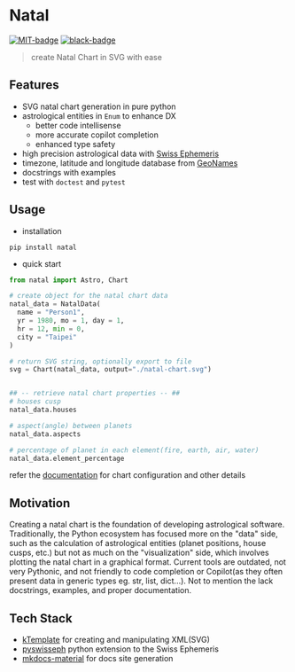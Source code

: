 # Natal

[![MIT-badge]][MIT-url] [![black-badge]][black-url]

> create Natal Chart in SVG with ease

## Features

- SVG natal chart generation in pure python
- astrological entities in `Enum` to enhance DX
    - better code intellisense
    - more accurate copilot completion
    - enhanced type safety
- high precision astrological data with [Swiss Ephemeris]
- timezone, latitude and longitude database from [GeoNames]
- docstrings with examples
- test with `doctest` and `pytest`

[Swiss Ephemeris]: https://www.astro.com/swisseph/swephinfo_e.htm
[GeoNames]: https://www.geonames.org

## Usage

- installation

`pip install natal`

- quick start

```python
from natal import Astro, Chart

# create object for the natal chart data
natal_data = NatalData(
  name = "Person1",
  yr = 1980, mo = 1, day = 1,
  hr = 12, min = 0,
  city = "Taipei"
)

# return SVG string, optionally export to file
svg = Chart(natal_data, output="./natal-chart.svg")


## -- retrieve natal chart properties -- ##
# houses cusp
natal_data.houses

# aspect(angle) between planets
natal_data.aspects

# percentage of planet in each element(fire, earth, air, water)
natal_data.element_percentage
```

refer the [documentation] for chart configuration and other details

[documentation]: https://hoishing.github.io/natal

## Motivation

Creating a natal chart is the foundation of developing astrological software. Traditionally, the Python ecosystem has focused more on the "data" side, such as the calculation of astrological entities (planet positions, house cusps, etc.) but not as much on the "visualization" side, which involves plotting the natal chart in a graphical format. Current tools are outdated, not very Pythonic, and not friendly to code completion or Copilot(as they often present data in generic types eg. str, list, dict...). Not to mention the lack docstrings, examples, and proper documentation.

## Tech Stack

- [kTemplate] for creating and manipulating XML(SVG)
- [pyswisseph] python extension to the Swiss Ephemeris
- [mkdocs-material] for docs site generation

[kTemplate]: https://github.com/hoishing/kTemplate
[pyswisseph]: https://github.com/astrorigin/pyswisseph
[mkdocs-material]: https://github.com/squidfunk/mkdocs-material
[MIT-badge]: https://img.shields.io/github/license/hoishing/natal
[MIT-url]: https://opensource.org/licenses/MIT
[black-badge]: https://img.shields.io/badge/code%20style-black-000000.svg
[black-url]: https://github.com/psf/black
